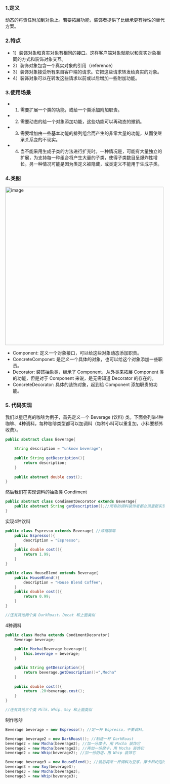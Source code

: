 ### 1.定义
动态的将责任附加到对象上。若要拓展功能，装饰者提供了比继承更有弹性的替代方案。

### 2.特点
- 1）装饰对象和真实对象有相同的接口。这样客户端对象就能以和真实对象相同的方式和装饰对象交互。
- 2）装饰对象包含一个真实对象的引用（reference）
- 3）装饰对象接受所有来自客户端的请求。它把这些请求转发给真实的对象。
- 4）装饰对象可以在转发这些请求以前或以后增加一些附加功能。
### 3.使用场景
- 1. 需要扩展一个类的功能，或给一个类添加附加职责。
- 2. 需要动态的给一个对象添加功能，这些功能可以再动态的撤销。
- 3. 需要增加由一些基本功能的排列组合而产生的非常大量的功能，从而使继承关系变的不现实。
- 4. 当不能采用生成子类的方法进行扩充时。一种情况是，可能有大量独立的扩展，为支持每一种组合将产生大量的子类，使得子类数目呈爆炸性增长。另一种情况可能是因为类定义被隐藏，或类定义不能用于生成子类。

### 4.类图

<img width="500" alt="image" src="https://user-images.githubusercontent.com/17560388/173516521-bde3ea0e-c475-4084-8d20-02b6dbfbbcdf.png">

- Component: 定义一个对象接口，可以给这些对象动态添加职责。
- ConcreteComponet: 是定义一个具体的对象，也可以给这个对象添加一些职责。
- Decorator: 装饰抽象类，继承了 Component，从外类来拓展 Component 类的功能，但是对于 Component 来说，是无需知道 Decorator 的存在的。
- ConcreteDecorator: 具体的装饰对象，起到给 Component 添加职责的功能。

### 5. 代码实现

我们以星巴克的咖啡为例子，首先定义一个 Beverage (饮料) 类。下面会列举4种咖啡、4种调料，每种咖啡类型都可以加调料（每种小料可以重复加，小料要额外收费）。

```java
public abstract class Beverage{

    String description = "unknow beverage";
    
    public String getDescription(){
        return description;
    }
    
    public abstract double cost();
}
```

然后我们在实现调料的抽象类 Condiment

```java
public abstract class CondimentDecorator extends Beverage{
    public abstract String getDescription();//所有的调料装饰者都必须重新实现 getDescription() 方法
}
```
实现4种饮料
```java
public class Espresso extends Beverage{ //浓缩咖啡
    public Espresso(){
        description = "Espresso";
    }
    public double cost(){
        return 1.99;
    }
}

public class HouseBlend extends Beverage{ 
    public HouseBlend(){
        description = "House Blend Coffee";
    }
    public double cost(){
        return 0.99;
    }
}

//还有其他两个类 DarkRoast、Decat 和上面类似 
```
4种调料
```java
public class Mocha extends CondimentDecorator{
    Beverage beverage;
    
    public Mocha(Beverage beverage){
        this.beverage = beverage;
    }

    public String getDescription(){
        return beverage.getDescription()+",Mocha"
    }
    
    public double cost(){
        return .20+beverage.cost();
    }
}

//还有其他三个类 Milk、Whip、Soy 和上面类似 
```
制作咖啡
```java
Beverage beverage = new Espresso(); //定一杯 Espresso，不要调料。

Beverage beverage2 = new DarkRoast(); //制造一杯 DarkRoast
beverage2 = new Mocha(beverage2); //加一分摩卡，用 Mocha 装饰它
beverage2 = new Mocha(beverage2); //再加一份摩卡，用 Mocha 装饰它
beverage2 = new Whip(beverage2); //加一份奶泡，用 Whip 装饰它

Beverage beverage3 = new HouseBlend(); //最后再来一杯调料为豆浆、摩卡和奶泡的 HouseBlend
beverage3 = new Soy(beverage3); 
beverage3 = new Mocha(beverage3); 
beverage3 = new Whip(beverage3); 
```

